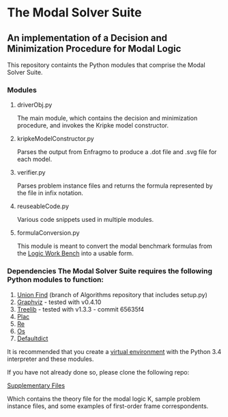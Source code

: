 # The Modal Solver Suite
## An implementation of a Decision and Minimization Procedure for Modal Logic

This repository containts the Python modules that comprise the Modal Solver Suite.

### Modules 
1. driverObj.py 
    
    The main module, which contains the decision and minimization procedure, and invokes the Kripke model constructor.  

1. kripkeModelConstructor.py 

    Parses the output from Enfragmo to produce a .dot file and .svg file for each model.  

1. verifier.py

    Parses problem instance files and returns the formula represented by the file in infix notation.

1. reuseableCode.py

    Various code snippets used in multiple modules.  

1. formulaConversion.py 

    This module is meant to convert the modal benchmark formulas from the [Logic Work Bench](http://iamwww.unibe.ch/~lwb/benchmarks/benchmarks.html) into a usable form. 


### Dependencies The Modal Solver Suite requires the following Python modules to function: 
1. [Union Find](https://github.com/wandaboyer/Algorithms.git) (branch of Algorithms repository that includes setup.py)
1. [Graphviz](https://github.com/xflr6/graphviz.git) - tested with v0.4.10
1. [Treelib](https://github.com/caesar0301/treelib.git) - tested with v1.3.3 - commit 65635f4
1. [Plac](https://pypi.python.org/pypi/plac)
1. [Re](https://docs.python.org/3/library/re.html)
1. [Os](https://docs.python.org/3/library/os.html)
1. [Defaultdict](https://docs.python.org/3.3/library/collections.html#collections.defaultdict)

It is recommended that you create a [virtual environment](http://docs.python-guide.org/en/latest/dev/virtualenvs/) with the Python 3.4 interpreter and these modules.

If you have not already done so, please clone the following repo:

   [Supplementary Files](https://github.com/wandaboyer/MSS-SupplementaryFiles.git) 

Which contains the theory file for the modal logic K, sample problem instance files, and some examples of first-order frame correspondents.
